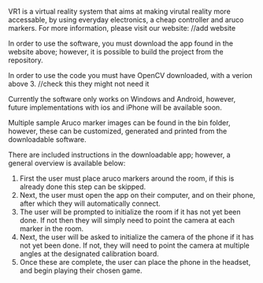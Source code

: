 VR1 is a virtual reality system that aims at making virutal reality more accessable, by using everyday electronics, a cheap controller and aruco markers. For more information, please visit our website: //add website

In order to use the software, you must download the app found in the website above; however, it is possible to build the project from the repository. 

In order to use the code you must have OpenCV downloaded, with a verion above 3. //check this they might not need it

Currently the software only works on Windows and Android, however, future implementations with ios and iPhone will be available soon.

Multiple sample Aruco marker images can be found in the bin folder, however, these can be customized, generated and printed from the downloadable software. 

There are included instructions in the downloadable app; however, a general overview is available below:
1. First the user must place aruco markers around the room, if this is already done this step can be skipped.
2. Next, the user must open the app on their computer, and on their phone, after which they will automatically connect.
3. The user will be prompted to initialize the room if it has not yet been done. If not then they will simply need to point the camera at each marker in the room.
4. Next, the user will be asked to initialize the camera of the phone if it has not yet been done. If not, they will need to point the camera at multiple angles at the designated calibration board.
5. Once these are complete, the user can place the phone in the headset, and begin playing their chosen game.

